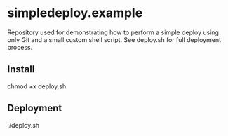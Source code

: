 # simpledeploy.example
Repository used for demonstrating how to perform a simple deploy using only Git and a small custom shell script. 
See deploy.sh for full deployment process. 

## Install
chmod +x deploy.sh

## Deployment
./deploy.sh

